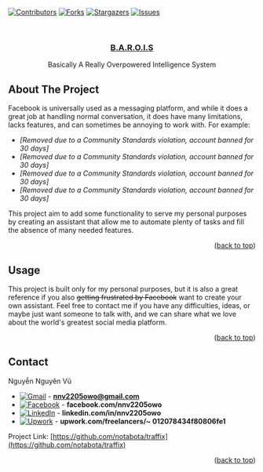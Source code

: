 <a name="readme-top"></a>

[![Contributors][contributors-shield]][contributors-url]
[![Forks][forks-shield]][forks-url]
[![Stargazers][stars-shield]][stars-url]
[![Issues][issues-shield]][issues-url]

<br />
<div align="center">
  <a href="https://github.com/notabota/barois">
  <h3 align="center">B.A.R.O.I.S</h3>
  </a>

  

  <p align="center">
    Basically A Really Overpowered Intelligence System
  </p>
  
</div>

<!-- ABOUT THE PROJECT -->
## About The Project

Facebook is universally used as a messaging platform, and while it does a great job at handling normal conversation, it does have many limitations, lacks features, and can sometimes be annoying to work with. For example:

*  _[Removed due to a Community Standards violation, account banned for 30 days]_
*  _[Removed due to a Community Standards violation, account banned for 30 days]_
*  _[Removed due to a Community Standards violation, account banned for 30 days]_
*  _[Removed due to a Community Standards violation, account banned for 30 days]_

This project aim to add some functionality to serve my personal purposes by creating an assistant that allow me to automate plenty of tasks and fill the absence of many needed features.

<p align="right">(<a href="#readme-top">back to top</a>)</p>

<!-- USAGE EXAMPLES -->
## Usage

This project is built only for my personal purposes, but it is also a great reference if you also ~~getting frustrated by Facebook~~ want to create your own assistant. Feel free to contact me if you have any difficulties, ideas, or maybe just want someone to talk with, and we can share what we love about the world's greatest social media platform.

<p align="right">(<a href="#readme-top">back to top</a>)</p>

<!-- CONTACT -->
## Contact

Nguyễn Nguyên Vũ

* [![Gmail][gmail]]() - **nnv2205owo@gmail.com**
* [![Facebook][facebook]](https://www.facebook.com/nnv2205owo/) - **facebook.com/nnv2205owo**
* [![LinkedIn][linkedin]](https://www.linkedin.com/in/nnv2205owo/) - **linkedin.com/in/nnv2205owo**
* [![Upwork][upwork]](https://www.upwork.com/freelancers/~012078434f80806fe1) - **upwork.com/freelancers/~
  012078434f80806fe1**



[linkedin-shield]: https://img.shields.io/badge/-LinkedIn-black.svg?style=for-the-badge&logo=linkedin&colorB=555

[linkedin-url]: https://linkedin.com/in/nnv2205owo

[facebook]: https://img.shields.io/badge/Facebook-1877F2?style=for-the-badge&logo=facebook&logoColor=white

[gmail]: https://img.shields.io/badge/Gmail-D14836?style=for-the-badge&logo=gmail&logoColor=white

[linkedin]: https://img.shields.io/badge/LinkedIn-0077B5?style=for-the-badge&logo=linkedin&logoColor=white

[upwork]: https://img.shields.io/badge/UpWork-6FDA44?style=for-the-badge&logo=Upwork&logoColor=white

Project Link: [https://github.com/notabota/traffix](https://github.com/notabota/traffix)

<p align="right">(<a href="#readme-top">back to top</a>)</p>

[contributors-shield]: https://img.shields.io/github/contributors/notabota/barois.svg?style=for-the-badge

[contributors-url]: https://github.com/notabota/traffix/graphs/contributors

[forks-shield]: https://img.shields.io/github/forks/notabota/barois.svg?style=for-the-badge

[forks-url]: https://github.com/notabota/traffix/network/members

[stars-shield]: https://img.shields.io/github/stars/notabota/barois.svg?style=for-the-badge

[stars-url]: https://github.com/notabota/traffix/stargazers

[issues-shield]: https://img.shields.io/github/issues/notabota/barois.svg?style=for-the-badge

[issues-url]: https://github.com/notabota/traffix/issues
